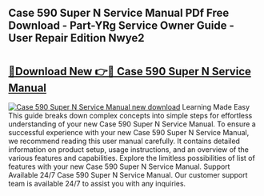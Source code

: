 ## Case 590 Super N Service Manual PDf Free Download - Part-YRg Service Owner Guide - User Repair Edition Nwye2

# <h2><a href="http://bc32207.oget.top/?id=Case+590+Super+N+Service+Manual">🔗Download New 👉🔴 Case 590 Super N Service Manual</a></h2>

[![Case 590 Super N Service Manual new download](https://i.imgur.com/5g1atiW.png)](http://bc32207.oget.top/?id=Case+590+Super+N+Service+Manual)
Learning Made Easy This guide breaks down complex concepts into simple steps for effortless understanding of your new Case 590 Super N Service Manual. To ensure a successful experience with your new Case 590 Super N Service Manual, we recommend reading this user manual carefully. It contains detailed information on product setup, usage instructions, and an overview of the various features and capabilities. Explore the limitless possibilities of list of features with your new Case 590 Super N Service Manual. Support Available 24/7 Case 590 Super N Service Manual. Our customer support team is available 24/7 to assist you with any inquiries.
